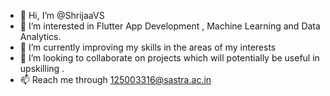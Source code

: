 - 👋 Hi, I’m @ShrijaaVS
- 👀 I’m interested in Flutter App Development , Machine Learning and Data Analytics.
- 🌱 I’m currently improving my skills in the areas of my interests
- 💞️ I’m looking to collaborate on projects which will potentially be useful in upskilling .
- 📫 Reach me through 125003316@sastra.ac.in

<!---
ShrijaaVS/ShrijaaVS is a ✨ special ✨ repository because its `README.md` (this file) appears on your GitHub profile.
You can click the Preview link to take a look at your changes.
--->
